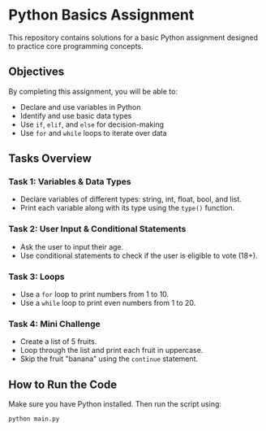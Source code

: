 # Python Basics Assignment

This repository contains solutions for a basic Python assignment designed to practice core programming concepts.

## Objectives

By completing this assignment, you will be able to:

- Declare and use variables in Python
- Identify and use basic data types
- Use `if`, `elif`, and `else` for decision-making
- Use `for` and `while` loops to iterate over data

## Tasks Overview

### Task 1: Variables & Data Types
- Declare variables of different types: string, int, float, bool, and list.
- Print each variable along with its type using the `type()` function.

### Task 2: User Input & Conditional Statements
- Ask the user to input their age.
- Use conditional statements to check if the user is eligible to vote (18+).

### Task 3: Loops
- Use a `for` loop to print numbers from 1 to 10.
- Use a `while` loop to print even numbers from 1 to 20.

### Task 4: Mini Challenge
- Create a list of 5 fruits.
- Loop through the list and print each fruit in uppercase.
- Skip the fruit "banana" using the `continue` statement.

## How to Run the Code

Make sure you have Python installed. Then run the script using:

```bash
python main.py

